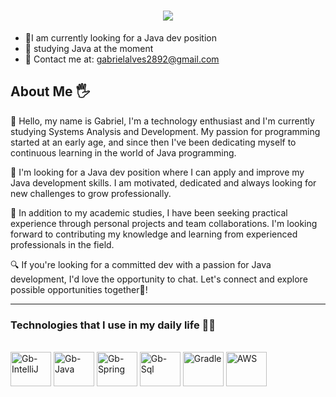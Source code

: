 <h1 align="center">
    <img src="https://readme-typing-svg.herokuapp.com/?font=Righteous&size=35&center=true&vCenter=true&width=500&height=70&duration=4000&lines=Hello!+👋;+I'm+Gabriel+Alves+;+Java+Developer;" />
</h1>

- 📝I am currently looking for a Java dev position
- 🌱 studying Java at the moment
- 📧 Contact me at: gabrielalves2892@gmail.com

## About Me 🖐
  
  👋 Hello, my name is Gabriel, I'm a technology enthusiast and I'm currently studying Systems Analysis and Development. My passion for programming started at an early age, and since then I've been dedicating myself to continuous learning in the world of Java programming.

🚀 I'm looking for a Java dev position where I can apply and improve my Java development skills. I am motivated, dedicated and always looking for new challenges to grow professionally.

💼 In addition to my academic studies, I have been seeking practical experience through personal projects and team collaborations. I'm looking forward to contributing my knowledge and learning from experienced professionals in the field.

🔍 If you're looking for a committed dev with a passion for Java development, I'd love the opportunity to chat. Let's connect and explore possible opportunities together🚀!
<hr>

### Technologies that I use in my daily life 👨‍💻

<div style="display: inline_block"><br>
  <img align="center" alt="Gb-IntelliJ" height="55" width="65" src="https://cdn.jsdelivr.net/gh/devicons/devicon@latest/icons/intellij/intellij-original.svg">
  <img align="center" alt="Gb-Java" height="55" width="65" src="https://cdn.jsdelivr.net/gh/devicons/devicon@latest/icons/java/java-original-wordmark.svg">
  <img align="center" alt="Gb-Spring" height="55" width="65" src="https://cdn.jsdelivr.net/gh/devicons/devicon@latest/icons/spring/spring-original-wordmark.svg">
  <img align="center" alt="Gb-Sql" height="55" width="65" src="https://cdn.jsdelivr.net/gh/devicons/devicon@latest/icons/azuresqldatabase/azuresqldatabase-original.svg">
  <img align="center" alt="Gradle" height="55" width="65" src="https://cdn.jsdelivr.net/gh/devicons/devicon@latest/icons/gradle/gradle-original.svg">
  <img align="center" alt="AWS" height="55" width="65" src="https://cdn.jsdelivr.net/gh/devicons/devicon@latest/icons/amazonwebservices/amazonwebservices-original-wordmark.svg">
 <br><br>


